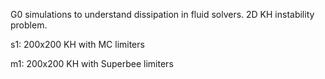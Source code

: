 G0 simulations to understand dissipation in fluid solvers. 2D KH
instability problem.

s1: 200x200 KH with MC limiters

m1: 200x200 KH with Superbee limiters
